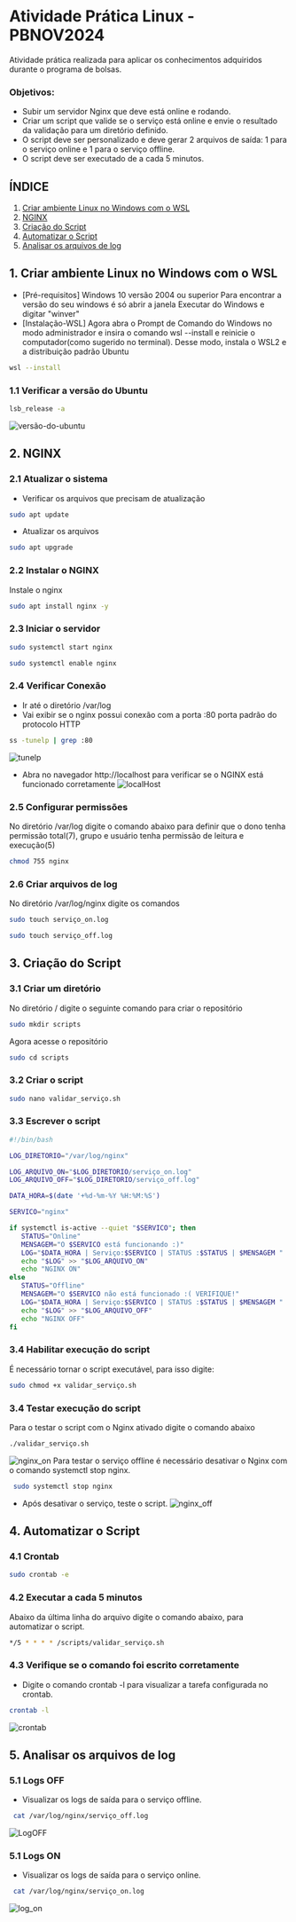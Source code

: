 # Atividade Prática Linux - PBNOV2024
Atividade prática realizada para aplicar os conhecimentos adquiridos durante o programa de bolsas.

### Objetivos:
- Subir um servidor Nginx que deve está online e rodando.
- Criar um script que valide se o serviço 
está online e envie o resultado da 
validação para um diretório definido.
- O script deve ser personalizado e deve gerar 2 arquivos de 
saída: 1 para o serviço online e 1 para 
o serviço offline.
- O script deve ser executado de a cada 5 minutos.

## ÍNDICE
1. [Criar ambiente Linux no Windows com o WSL](#1-criar-ambiente-linux-no-windows-com-o-wsl)
2. [NGINX](#2-nginx)
3. [Criação do Script](#3-criacao-do-script)
4. [Automatizar o Script](#4-automatizar-o-script)
5. [Analisar os arquivos de log](#5-Analisar-os-arquivos-de-log)



## 1. Criar ambiente Linux no Windows com o WSL
- [Pré-requisitos] Windows 10 versão 2004 ou superior
 Para encontrar a versão do seu windows é só abrir a janela Executar do Windows e digitar "winver"
- [Instalação-WSL]
 Agora abra o Prompt de Comando do Windows no modo administrador e insira o comando wsl --install e reinicie o computador(como sugerido no terminal). Desse modo, instala o WSL2 e a distribuição padrão Ubuntu

```bash
wsl --install
```
### 1.1 Verificar a versão do Ubuntu
```bash
lsb_release -a
```
![versão-do-ubuntu](imagem/ubuntu.JPG)


## 2. NGINX
### 2.1 Atualizar o sistema
- Verificar os arquivos que precisam de atualização
```bash
sudo apt update
```
- Atualizar os arquivos
```bash
sudo apt upgrade
```
### 2.2 Instalar o NGINX
Instale o nginx
```bash
sudo apt install nginx -y
```
### 2.3 Iniciar o servidor 
```bash
sudo systemctl start nginx
```
```bash
sudo systemctl enable nginx
```

### 2.4 Verificar Conexão
- Ir até o diretório /var/log
- Vai exibir se o nginx possui conexão com a porta :80 porta padrão do protocolo HTTP
```bash
ss -tunelp | grep :80
```
![tunelp](imagem/ss-tunelp.JPG)
- Abra no navegador http://localhost para verificar se o NGINX está funcionado corretamente
![localHost](imagem/localHost.jpg)
  
 ### 2.5 Configurar permissões 
 No diretório /var/log digite o comando abaixo para definir que o dono tenha permissão total(7), grupo e usuário tenha permissão de leitura e execução(5)
 ```bash
chmod 755 nginx
```
### 2.6 Criar arquivos de log
No diretório /var/log/nginx digite os comandos
 ```bash
sudo touch serviço_on.log
```
 ```bash
sudo touch serviço_off.log
```

## 3. Criação do Script
### 3.1 Criar um diretório
 No diretório / digite o seguinte comando para criar o repositório
 ```bash
sudo mkdir scripts
```
Agora acesse o repositório
 ```bash
sudo cd scripts
```
### 3.2 Criar o script
 ```bash
sudo nano validar_serviço.sh
```
### 3.3 Escrever o script
```bash
#!/bin/bash

LOG_DIRETORIO="/var/log/nginx"

LOG_ARQUIVO_ON="$LOG_DIRETORIO/serviço_on.log"
LOG_ARQUIVO_OFF="$LOG_DIRETORIO/serviço_off.log"

DATA_HORA=$(date '+%d-%m-%Y %H:%M:%S')

SERVICO="nginx"

if systemctl is-active --quiet "$SERVICO"; then
   STATUS="Online"
   MENSAGEM="O $SERVICO está funcionando :)"
   LOG="$DATA_HORA | Serviço:$SERVICO | STATUS :$STATUS | $MENSAGEM "
   echo "$LOG" >> "$LOG_ARQUIVO_ON"
   echo "NGINX ON"
else
   STATUS="Offline"
   MENSAGEM="O $SERVICO não está funcionado :( VERIFIQUE!"
   LOG="$DATA_HORA | Serviço:$SERVICO | STATUS :$STATUS | $MENSAGEM "
   echo "$LOG" >> "$LOG_ARQUIVO_OFF"
   echo "NGINX OFF"
fi
```
### 3.4 Habilitar execução do script
É necessário tornar o script executável, para isso digite:
 ```bash
sudo chmod +x validar_serviço.sh
```
### 3.4 Testar execução do script
Para o testar o script com o Nginx ativado digite o comando abaixo
```bash
./validar_serviço.sh
```
![nginx_on](imagem/nginx_ON.JPG)
Para testar o serviço offline é necessário desativar o Nginx com o comando systemctl stop nginx.
```bash
 sudo systemctl stop nginx
```
- Após desativar o serviço, teste o script.
![nginx_off](imagem/off_nginx.JPG)

## 4. Automatizar o Script
### 4.1 Crontab
```bash
sudo crontab -e
```
### 4.2 Executar a cada 5 minutos
Abaixo da última linha do arquivo digite o comando abaixo, para automatizar o script.
```bash
*/5 * * * * /scripts/validar_serviço.sh
```
### 4.3 Verifique se o comando foi escrito corretamente
- Digite o comando crontab -l para visualizar a tarefa configurada no crontab.
```bash
crontab -l
```
![crontab](imagem/crontab.JPG)
## 5. Analisar os arquivos de log
### 5.1 Logs OFF
- Visualizar os logs de saída para o serviço offline.
```bash
 cat /var/log/nginx/serviço_off.log
```
![LogOFF](imagem/nginx_offline_log.JPG)
### 5.1 Logs ON
- Visualizar os logs de saída para o serviço online.
```bash
 cat /var/log/nginx/serviço_on.log
```
![log_on](imagem/log_on.JPG)

